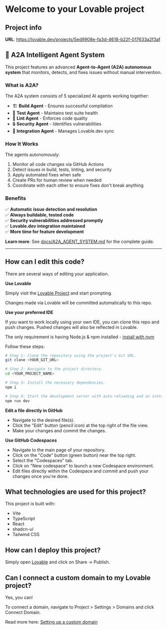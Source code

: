 # Welcome to your Lovable project

## Project info

**URL**: https://lovable.dev/projects/5ed9908e-fa3d-4618-b22f-017633a2f3af

## 🤖 A2A Intelligent Agent System

This project features an advanced **Agent-to-Agent (A2A) autonomous system** that monitors, detects, and fixes issues without manual intervention.

### What is A2A?

The A2A system consists of 5 specialized AI agents working together:

- 🏗️ **Build Agent** - Ensures successful compilation
- 🧪 **Test Agent** - Maintains test suite health  
- 🎨 **Lint Agent** - Enforces code quality
- 🔒 **Security Agent** - Identifies vulnerabilities
- 🔄 **Integration Agent** - Manages Lovable.dev sync

### How It Works

The agents autonomously:
1. Monitor all code changes via GitHub Actions
2. Detect issues in build, tests, linting, and security
3. Apply automated fixes when safe
4. Create PRs for human review when needed
5. Coordinate with each other to ensure fixes don't break anything

### Benefits

✅ **Automatic issue detection and resolution**  
✅ **Always buildable, tested code**  
✅ **Security vulnerabilities addressed promptly**  
✅ **Lovable.dev integration maintained**  
✅ **More time for feature development**

**Learn more**: See [docs/A2A_AGENT_SYSTEM.md](docs/A2A_AGENT_SYSTEM.md) for the complete guide.

---

## How can I edit this code?

There are several ways of editing your application.

**Use Lovable**

Simply visit the [Lovable Project](https://lovable.dev/projects/5ed9908e-fa3d-4618-b22f-017633a2f3af) and start prompting.

Changes made via Lovable will be committed automatically to this repo.

**Use your preferred IDE**

If you want to work locally using your own IDE, you can clone this repo and push changes. Pushed changes will also be reflected in Lovable.

The only requirement is having Node.js & npm installed - [install with nvm](https://github.com/nvm-sh/nvm#installing-and-updating)

Follow these steps:

```sh
# Step 1: Clone the repository using the project's Git URL.
git clone <YOUR_GIT_URL>

# Step 2: Navigate to the project directory.
cd <YOUR_PROJECT_NAME>

# Step 3: Install the necessary dependencies.
npm i

# Step 4: Start the development server with auto-reloading and an instant preview.
npm run dev
```

**Edit a file directly in GitHub**

- Navigate to the desired file(s).
- Click the "Edit" button (pencil icon) at the top right of the file view.
- Make your changes and commit the changes.

**Use GitHub Codespaces**

- Navigate to the main page of your repository.
- Click on the "Code" button (green button) near the top right.
- Select the "Codespaces" tab.
- Click on "New codespace" to launch a new Codespace environment.
- Edit files directly within the Codespace and commit and push your changes once you're done.

## What technologies are used for this project?

This project is built with:

- Vite
- TypeScript
- React
- shadcn-ui
- Tailwind CSS

## How can I deploy this project?

Simply open [Lovable](https://lovable.dev/projects/5ed9908e-fa3d-4618-b22f-017633a2f3af) and click on Share -> Publish.

## Can I connect a custom domain to my Lovable project?

Yes, you can!

To connect a domain, navigate to Project > Settings > Domains and click Connect Domain.

Read more here: [Setting up a custom domain](https://docs.lovable.dev/tips-tricks/custom-domain#step-by-step-guide)
